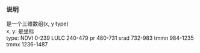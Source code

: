 ### 说明
是一个三维数组(x, y type)  
x, y: 是坐标  
type: 
NDVI 0-239
LULC 240-479
pr 480-731
srad 732-983
tmmn 984-1235
tmmx 1236-1487